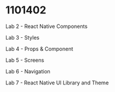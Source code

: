 # 1101402
Lab 2 - React Native Components

Lab 3 - Styles

Lab 4 - Props & Component

Lab 5 - Screens

Lab 6 - Navigation

Lab 7 - React Native UI Library and Theme